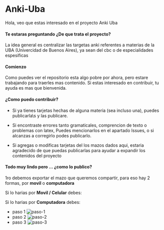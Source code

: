 # Anki-Uba
Hola, veo que estas interesado en el proyecto Anki Uba

#### Te estaras preguntando ¿De que trata el proyecto?

La idea general es centralizar las targetas anki referentes a materias de la UBA (Univercidad de Buenos Aires), ya sean del cbc o de especialidades espesificas

#### Comienzo

Como puedes ver el repositorio esta algo pobre por ahora, pero estare trabajando para traerles mas contenido. Si estas interesado en contribuir, tu ayuda es mas que bienvenida.

####  ¿Como puedo contribuir?
- Si ya tienes tarjetas hechas de alguna materia (sea incluso una),  puedes publicarla\s y las publicare.

- Si encontraste errores tanto gramaticales, comprencion de texto o problemas con latex, Puedes mencionarlos en el apartado Issues, o si alcanzas a corregirlo podes publicarlo.

- Si agregas o modificas tarjetas del los mazos dados aqui, estaria agradecido de que puedas publicarlas para ayudar a expandir los contenidos del proyecto

#### Todo muy lindo pero ... ¿como lo publico?

1ro debemos exportar el mazo que queremos compartir, para eso hay 2 formas, por **movil** o **computadora**

Si lo harias por **Movil / Celular** debes:

Si lo harias por **Computadora** debes:

- paso 1
![paso-1](https://user-images.githubusercontent.com/51279889/116948332-7a5c5080-ac55-11eb-855f-86b2d2139bbb.jpg)
- paso 2
![paso-2](https://user-images.githubusercontent.com/51279889/116948331-7a5c5080-ac55-11eb-920c-62c591f6e638.jpg)
- paso 3
![paso-3](https://user-images.githubusercontent.com/51279889/116948328-792b2380-ac55-11eb-9857-09ed4baf8af8.jpg)

